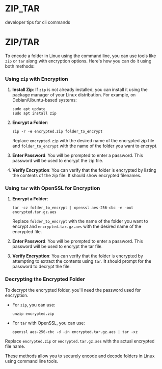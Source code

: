 # ZIP_TAR
developer tips for cli commands

# ZIP/TAR

To encode a folder in Linux using the command line, you can use tools like `zip` or `tar` along with encryption options. Here's how you can do it using both methods:

### Using `zip` with Encryption

1. **Install Zip**: If `zip` is not already installed, you can install it using the package manager of your Linux distribution. For example, on Debian/Ubuntu-based systems:
    
    ```
    sudo apt update
    sudo apt install zip
    
    ```
    
2. **Encrypt a Folder**:
    
    ```
    zip -r -e encrypted.zip folder_to_encrypt
    
    ```
    
    Replace `encrypted.zip` with the desired name of the encrypted zip file and `folder_to_encrypt` with the name of the folder you want to encrypt.
    
3. **Enter Password**: You will be prompted to enter a password. This password will be used to encrypt the zip file.
4. **Verify Encryption**:
You can verify that the folder is encrypted by listing the contents of the zip file. It should show encrypted filenames.

### Using `tar` with OpenSSL for Encryption

1. **Encrypt a Folder**:
    
    ```
    tar -cz folder_to_encrypt | openssl aes-256-cbc -e -out encrypted.tar.gz.aes
    
    ```
    
    Replace `folder_to_encrypt` with the name of the folder you want to encrypt and `encrypted.tar.gz.aes` with the desired name of the encrypted file.
    
2. **Enter Password**:
You will be prompted to enter a password. This password will be used to encrypt the tar file.
3. **Verify Encryption**:
You can verify that the folder is encrypted by attempting to extract the contents using `tar`. It should prompt for the password to decrypt the file.

### Decrypting the Encrypted Folder

To decrypt the encrypted folder, you'll need the password used for encryption.

- For `zip`, you can use:
    
    ```
    unzip encrypted.zip
    
    ```
    
- For `tar` with OpenSSL, you can use:
    
    ```
    openssl aes-256-cbc -d -in encrypted.tar.gz.aes | tar -xz
    
    ```
    

Replace `encrypted.zip` or `encrypted.tar.gz.aes` with the actual encrypted file name.

These methods allow you to securely encode and decode folders in Linux using command line tools.
